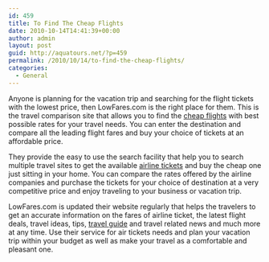 ```yaml
---
id: 459
title: To Find The Cheap Flights
date: 2010-10-14T14:41:39+00:00
author: admin
layout: post
guid: http://aquatours.net/?p=459
permalink: /2010/10/14/to-find-the-cheap-flights/
categories:
  - General
---
```

Anyone is planning for the vacation trip and searching for the flight tickets with the lowest price, then LowFares.com is the right place for them. This is the travel comparison site that allows you to find the [cheap flights](http://www.lowfares.com) with best possible rates for your travel needs. You can enter the destination and compare all the leading flight fares and buy your choice of tickets at an affordable price.

They provide the easy to use the search facility that help you to search multiple travel sites to get the available [airline tickets](http://www.lowfares.com/airfare) and buy the cheap one just sitting in your home. You can compare the rates offered by the airline companies and purchase the tickets for your choice of destination at a very competitive price and enjoy traveling to your business or vacation trip.

LowFares.com is updated their website regularly that helps the travelers to get an accurate information on the fares of airline ticket, the latest flight deals, travel ideas, tips, [travel guide](http://www.lonelyplanet.com/) and travel related news and much more at any time. Use their service for air tickets needs and plan your vacation trip within your budget as well as make your travel as a comfortable and pleasant one.